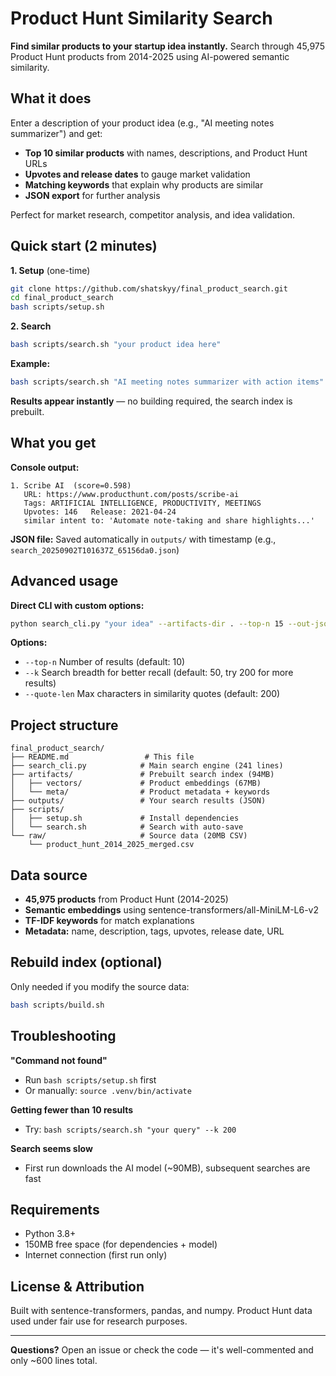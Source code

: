 # Product Hunt Similarity Search

**Find similar products to your startup idea instantly.** Search through 45,975 Product Hunt products from 2014-2025 using AI-powered semantic similarity.

## What it does

Enter a description of your product idea (e.g., "AI meeting notes summarizer") and get:

- **Top 10 similar products** with names, descriptions, and Product Hunt URLs
- **Upvotes and release dates** to gauge market validation
- **Matching keywords** that explain why products are similar
- **JSON export** for further analysis

Perfect for market research, competitor analysis, and idea validation.

## Quick start (2 minutes)

**1. Setup** (one-time)

```bash
git clone https://github.com/shatskyy/final_product_search.git
cd final_product_search
bash scripts/setup.sh
```

**2. Search**

```bash
bash scripts/search.sh "your product idea here"
```

**Example:**

```bash
bash scripts/search.sh "AI meeting notes summarizer with action items"
```

**Results appear instantly** — no building required, the search index is prebuilt.

## What you get

**Console output:**

```
1. Scribe AI  (score=0.598)
   URL: https://www.producthunt.com/posts/scribe-ai
   Tags: ARTIFICIAL INTELLIGENCE, PRODUCTIVITY, MEETINGS
   Upvotes: 146   Release: 2021-04-24
   similar intent to: 'Automate note-taking and share highlights...'
```

**JSON file:** Saved automatically in `outputs/` with timestamp (e.g., `search_20250902T101637Z_65156da0.json`)

## Advanced usage

**Direct CLI with custom options:**

```bash
python search_cli.py "your idea" --artifacts-dir . --top-n 15 --out-json results.json
```

**Options:**

- `--top-n` Number of results (default: 10)
- `--k` Search breadth for better recall (default: 50, try 200 for more results)
- `--quote-len` Max characters in similarity quotes (default: 200)

## Project structure

```
final_product_search/
├── README.md                 # This file
├── search_cli.py            # Main search engine (241 lines)
├── artifacts/               # Prebuilt search index (94MB)
│   ├── vectors/             # Product embeddings (67MB)
│   └── meta/                # Product metadata + keywords
├── outputs/                 # Your search results (JSON)
├── scripts/
│   ├── setup.sh             # Install dependencies
│   └── search.sh            # Search with auto-save
└── raw/                     # Source data (20MB CSV)
    └── product_hunt_2014_2025_merged.csv
```

## Data source

- **45,975 products** from Product Hunt (2014-2025)
- **Semantic embeddings** using sentence-transformers/all-MiniLM-L6-v2
- **TF-IDF keywords** for match explanations
- **Metadata:** name, description, tags, upvotes, release date, URL

## Rebuild index (optional)

Only needed if you modify the source data:

```bash
bash scripts/build.sh
```

## Troubleshooting

**"Command not found"**

- Run `bash scripts/setup.sh` first
- Or manually: `source .venv/bin/activate`

**Getting fewer than 10 results**

- Try: `bash scripts/search.sh "your query" --k 200`

**Search seems slow**

- First run downloads the AI model (~90MB), subsequent searches are fast

## Requirements

- Python 3.8+
- 150MB free space (for dependencies + model)
- Internet connection (first run only)

## License & Attribution

Built with sentence-transformers, pandas, and numpy. Product Hunt data used under fair use for research purposes.

---

**Questions?** Open an issue or check the code — it's well-commented and only ~600 lines total.
